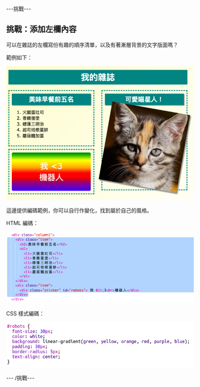---挑戰---

## 挑戰：添加左欄內容

可以在雜誌的左欄寫份有趣的順序清單，以及有著漸層背景的文字版面嗎？

範例如下：

![截圖](images/magazine-challenge1-example.png)

這邊提供編碼範例，你可以自行作變化，找到屬於自己的風格。

HTML 編碼：

![截圖](images/magazine-challenge1.png)

CSS 樣式編碼：

![截圖](images/magazine-challenge1-style.png)

--- /挑戰---
